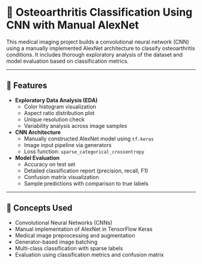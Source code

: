 # 🩻 Osteoarthritis Classification Using CNN with Manual AlexNet

This medical imaging project builds a convolutional neural network (CNN) using a manually implemented AlexNet architecture to classify osteoarthritis conditions. It includes thorough exploratory analysis of the dataset and model evaluation based on classification metrics.

---

## 🔧 Features

- **Exploratory Data Analysis (EDA)**
  - Color histogram visualization
  - Aspect ratio distribution plot
  - Unique resolution check
  - Variability analysis across image samples
- **CNN Architecture**
  - Manually constructed AlexNet model using `tf.keras`
  - Image input pipeline via generators
  - Loss function: `sparse_categorical_crossentropy`
- **Model Evaluation**
  - Accuracy on test set
  - Detailed classification report (precision, recall, F1)
  - Confusion matrix visualization
  - Sample predictions with comparison to true labels

---

## 🧠 Concepts Used

- Convolutional Neural Networks (CNNs)
- Manual implementation of AlexNet in TensorFlow Keras
- Medical image preprocessing and augmentation
- Generator-based image batching
- Multi-class classification with sparse labels
- Evaluation using classification metrics and confusion matrix
